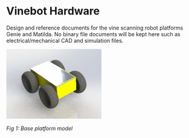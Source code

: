 <h1> Vinebot Hardware </h1>

Design and reference documents for the vine scanning robot platforms Genie and Matilda. No binary file documents will be kept here such as electrical/mechanical CAD and  simulation files.

<p align="centre">
 <img src="pics/original_platform_render.JPG" width="50%"/>
</p>
<i>Fig 1: Base platform model</i>
